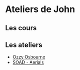 # Ateliers de John

## Les cours

## Les ateliers
- [Ozzy Osbourne](./Ozzy_Osbourne/Crazy_Train/README.md)
- [SOAD - Aerials](./SOAD/Aerials/README.md)
